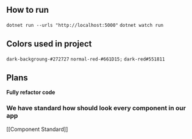 ## How to run

`dotnet run --urls "http://localhost:5000"`
`dotnet watch run`

## Colors used in project
`dark-backgroung-#272727`
`normal-red-#661D15;`
`dark-red#551811`

## Plans
**Fully refactor code**

### We have standard how should look every component in our app
[[Component Standard]]
